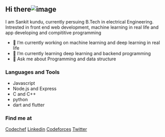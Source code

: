    ## Hi there![image](https://user-images.githubusercontent.com/77527865/131619460-148956d3-eb8c-45ac-8c62-cff4fa2c798d.png)


I am Sankit kundu, currently persuing B.Tech in electrical Engineering. Intrested in front end web development, machine learning in real life and app developing and compititive programming

- 🔭 I’m currently working on machine learning and deep learning in real life
- 🌱 I’m currently learning deep learning and backend programming
- 💬 Ask me about Programming and data structure 

### Languages and Tools

- Javascript
- Node.js and Express
- C and C++
- python
- dart and flutter

### Find me at

[Codechef](https://www.codechef.com/users/sank234) [Linkedin](https://www.linkedin.com/in/sankit-kundu-7677131b9/) [Codeforces](https://codeforces.com/profile/San234) [Twitter](https://twitter.com/Sankitkundu96)
